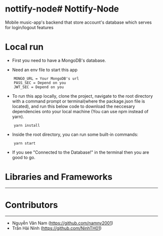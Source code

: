 # nottify-node# Nottify-Node

Mobile music-app's backend that store account's database which serves for login/logout features

# Local run

* First you need to have a MongoDB's database.

* Need an env file to start this app 
```
    MONGO_URL = Your MongoDB's url
    PASS_SEC = Depend on you
    JWT_SEC = Depend on you
```

* To run this app locally, clone the project, navigate to the root directory with a command prompt or terminal(where the package.json file is located), and run this below code to download the neccesary dependencies onto your local machine (You can use npm instead of yarn).

```
    yarn install
```


* Inside the root directory, you can run some built-in commands:
```
    yarn start
```
* If you see "Connected to the Database!" in the terminal then you are good to go.


# Libraries and Frameworks

---

# Contributors
---

* Nguyễn Văn Nam (https://github.com/namnv2001)
* Trần Hải Ninh (https://github.com/NinhTH01)
